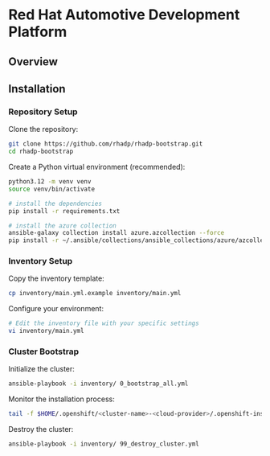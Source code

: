 # Red Hat Automotive Development Platform

## Overview


## Installation

### Repository Setup

Clone the repository:
```bash
git clone https://github.com/rhadp/rhadp-bootstrap.git
cd rhadp-bootstrap
```

Create a Python virtual environment (recommended):
```bash
python3.12 -m venv venv
source venv/bin/activate

# install the dependencies
pip install -r requirements.txt

# install the azure collection
ansible-galaxy collection install azure.azcollection --force
pip install -r ~/.ansible/collections/ansible_collections/azure/azcollection/requirements.txt
```

### Inventory Setup

Copy the inventory template:
```bash
cp inventory/main.yml.example inventory/main.yml
```

Configure your environment:
```bash
# Edit the inventory file with your specific settings
vi inventory/main.yml
```

### Cluster Bootstrap

Initialize the cluster:
```bash
ansible-playbook -i inventory/ 0_bootstrap_all.yml
```

Monitor the installation process:
```bash
tail -f $HOME/.openshift/<cluster-name>-<cloud-provider>/.openshift-install.log
```

Destroy the cluster:
```bash
ansible-playbook -i inventory/ 99_destroy_cluster.yml
```
